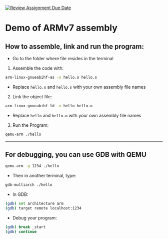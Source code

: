 [![Review Assignment Due Date](https://classroom.github.com/assets/deadline-readme-button-22041afd0340ce965d47ae6ef1cefeee28c7c493a6346c4f15d667ab976d596c.svg)](https://classroom.github.com/a/Ee57IU5O)
# Demo of ARMv7 assembly

## How to assemble, link and run the program:

* Go to the folder where file resides in the terminal

1. Assemble the code with:

```bash
arm-linux-gnueabihf-as -o hello.o hello.s
```

- Replace `hello.o` and `hello.s` with your own assembly file names

2. Link the object file:

```bash
arm-linux-gnueabihf-ld -o hello hello.o
```

- Replace `hello` and `hello.o` with your own assembly file names

3. Run the Program:

```bash
qemu-arm ./hello
```

-----------------------------------------------
## For debugging, you can use GDB with QEMU

```bash
qemu-arm -g 1234 ./hello
```

* Then in another terminal, type:

```bash
gdb-multiarch ./hello
```

* In GDB:

```bash
(gdb) set architecture arm
(gdb) target remote localhost:1234
```

* Debug your program:

```bash
(gdb) break _start
(gdb) continue
```

